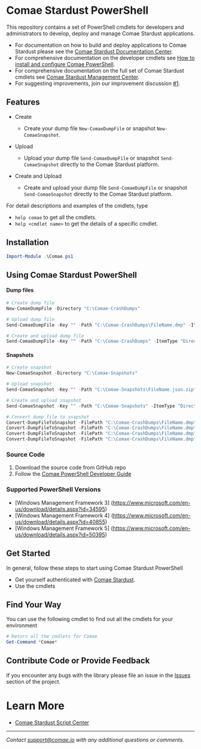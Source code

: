 # Comae Stardust PowerShell

This repository contains a set of PowerShell cmdlets for developers and administrators to develop, deploy and manage Comae Stardust applications.

* For documentation on how to build and deploy applications to Comae Stardust please see the [Comae Stardust Documentation Center](https://blog.comae.io/documentation/).
* For comprehensive documentation on the developer cmdlets see [How to install and configure Comae PowerShell](https://blog.comae.io/install-configure-powershell/).
* For comprehensive documentation on the full set of Comae Stardust cmdlets see [Comae Stardust Management Center](https://blog.comae.io).
* For suggesting improvements, join our improvement discussion [#1](https://github.com/comaeio/Stardust-PowerShell/issues/1).

## Features

* Create
  * Create your dump file `New-ComaeDumpFile` or snapshot `New-ComaeSnapshot`.

* Upload
  * Upload your dump file `Send-ComaeDumpFile` or snapshot `Send-ComaeSnapshot` directly to the Comae Stardust platform.

* Create and Upload
  * Create and upload your dump file `Send-ComaeDumpFile` or snapshot `Send-ComaeSnapshot` directly to the Comae Stardust platform.

For detail descriptions and examples of the cmdlets, type
* ```help comae``` to get all the cmdlets.
* ```help <cmdlet name>``` to get the details of a specific cmdlet.

## Installation

```powershell
Import-Module .\Comae.ps1
```

## Using Comae Stardust PowerShell

#### Dump files

```powershell
# Create dump file
New-ComaeDumpFile -Directory "C:\Comae-CrashDumps"

# Upload dump file
Send-ComaeDumpFile -Key "" -Path "C:\Comae-CrashDumps\FileName.dmp" -ItemType "File"

# Create and upload dump file
Send-ComaeDumpFile -Key "" -Path "C:\Comae-CrashDumps" -ItemType "Directory"
```

#### Snapshots

```powershell
# Create snapshot
New-ComaeSnapshot -Directory "C:\Comae-Snapshots"

# Upload snapshot
Send-ComaeSnapshot -Key "" -Path "C:\Comae-Snapshots\FileName.json.zip" -ItemType "File"

# Create and upload snapshot
Send-ComaeSnapshot -Key "" -Path "C:\Comae-Snapshots" -ItemType "Directory"

# Convert dump file to snapshot
Convert-DumpFileToSnapshot -FilePath "C:\Comae-CrashDumps\FileName.dmp" -Directory "C:\Comae-Snapshots"
Convert-DumpFileToSnapshot -FilePath "C:\Comae-CrashDumps\FileName.dmp" -Directory "C:\Comae-Snapshots" -SymbolPath "C:\Symbols"
Convert-DumpFileToSnapshot -FilePath "C:\Comae-CrashDumps\FileName.dmp" -Directory "C:\Comae-Snapshots" -SymbolServer "http://msdl.microsoft.com/download/symbols"
Convert-DumpFileToSnapshot -FilePath "C:\Comae-CrashDumps\FileName.dmp" -Directory "C:\Comae-Snapshots" -SymbolPath "C:\Symbols" -SymbolServer "http://msdl.microsoft.com/download/symbols"
```

### Source Code

1. Download the source code from GitHub repo
2. Follow the [Comae PowerShell Developer Guide](https://github.com/comaeio/Stardust-PowerShell/wiki/Stardust-Powershell-Developer-Guide)

### Supported PowerShell Versions

* [Windows Management Framework 3] (https://www.microsoft.com/en-us/download/details.aspx?id=34595)
* [Windows Management Framework 4] (https://www.microsoft.com/en-us/download/details.aspx?id=40855)
* [Windows Management Framework 5] (https://www.microsoft.com/en-us/download/details.aspx?id=50395)

## Get Started

In general, follow these steps to start using Comae Stardust PowerShell

* Get yourself authenticated with [Comae Stardust](https://my.comae.io).
* Use the cmdlets

## Find Your Way


You can use the following cmdlet to find out all the cmdlets for your environment

```powershell
# Return all the cmdlets for Comae
Get-Command *Comae*
```

## Contribute Code or Provide Feedback

If you encounter any bugs with the library please file an issue in the [Issues](https://github.com/comaeio/Stardust-PowerShell/issues) section of the project.

# Learn More

* [Comae Stardust Script Center](https://blog.comae.io/stardust)

---
_Contact [support@comae.io](mailto:support@comae.io) with any additional questions or comments._
